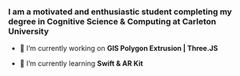 <h3 align="left">I am a motivated and enthusiastic student completing my degree in Cognitive Science & Computing at Carleton University</h3>

- 🔭 I’m currently working on **GIS Polygon Extrusion | Three.JS**

- 🌱 I’m currently learning **Swift & AR Kit**

